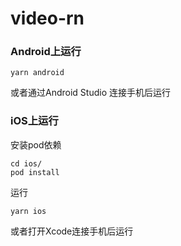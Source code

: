 # video-rn

### Android上运行
```
yarn android
```
或者通过Android Studio 连接手机后运行

### iOS上运行
安装pod依赖
```
cd ios/
pod install
```
运行
```
yarn ios
```
或者打开Xcode连接手机后运行

